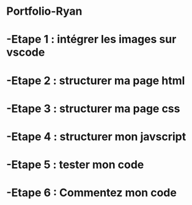 # Portfolio-Ryan

# -Etape 1 : intégrer les images sur vscode

# -Etape 2 : structurer ma page html

# -Etape 3 : structurer ma page css

# -Etape 4 : structurer mon javscript

# -Etape 5 : tester mon code

# -Etape 6 : Commentez mon code